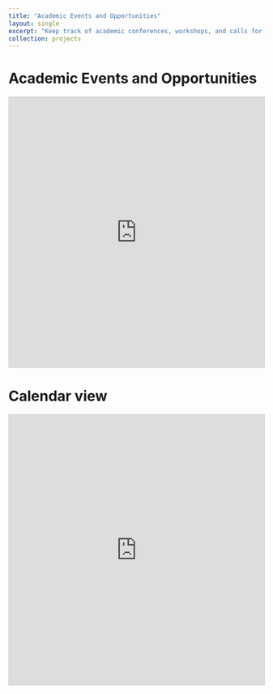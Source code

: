 ```yaml
---
title: "Academic Events and Opportunities"
layout: single
excerpt: "Keep track of academic conferences, workshops, and calls for paper"
collection: projects
---
```

# Academic Events and Opportunities

<iframe class="airtable-embed" src="https://airtable.com/embed/shrspHOdbkSHXXpZZ?backgroundColor=red&viewControls=on" frameborder="0" onmousewheel="" width="100%" height="533" style="background: transparent; border: 1px solid #ccc;"></iframe>


# Calendar view

<iframe class="airtable-embed" src="https://airtable.com/embed/shriZLZlDrUWtyQWL?backgroundColor=red&viewControls=on" frameborder="0" onmousewheel="" width="100%" height="533" style="background: transparent; border: 1px solid #ccc;"></iframe>
